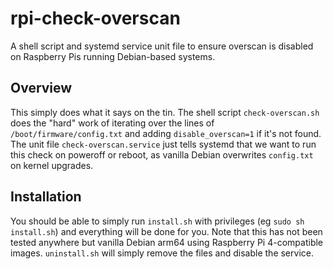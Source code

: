 # rpi-check-overscan
A shell script and systemd service unit file to ensure overscan is disabled
on Raspberry Pis running Debian-based systems.

## Overview
This simply does what it says on the tin. The shell script `check-overscan.sh` does the "hard"
work of iterating over the lines of `/boot/firmware/config.txt` and adding
`disable_overscan=1` if it's not found. The unit file `check-overscan.service`
just tells systemd that we want to run this check on poweroff or reboot, as
vanilla Debian overwrites `config.txt` on kernel upgrades.

## Installation
You should be able to simply run `install.sh` with privileges (eg `sudo sh install.sh`) and everything
will be done for you. Note that this has not been tested anywhere but vanilla
Debian arm64 using Raspberry Pi 4-compatible images. `uninstall.sh` will simply remove the files and disable the service.

